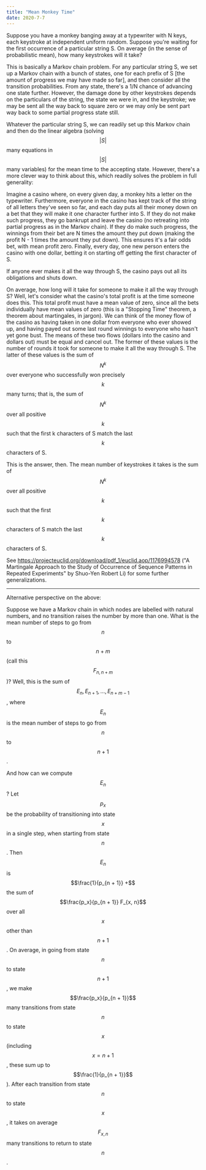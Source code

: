 ```yaml
---
title: "Mean Monkey Time"
date: 2020-7-7
---
```

Suppose you have a monkey banging away at a typewriter with N keys, each keystroke at independent uniform random. Suppose you're waiting for the first occurrence of a particular string S. On average (in the sense of probabilistic mean), how many keystrokes will it take?

This is basically a Markov chain problem. For any particular string S, we set up a Markov chain with a bunch of states, one for each prefix of S [the amount of progress we may have made so far], and then consider all the transition probabilities. From any state, there's a 1/N chance of advancing one state further. However, the damage done by other keystrokes depends on the particulars of the string, the state we were in, and the keystroke; we may be sent all the way back to square zero or we may only be sent part way back to some partial progress state still.

Whatever the particular string S, we can readily set up this Markov chain and then do the linear algebra (solving $$\vert S \vert$$ many equations in $$\vert S \vert$$ many variables) for the mean time to the accepting state. However, there's a more clever way to think about this, which readily solves the problem in full generality:

Imagine a casino where, on every given day, a monkey hits a letter on the typewriter. Furthermore, everyone in the casino has kept track of the string of all letters they've seen so far, and each day puts all their money down on a bet that they will make it one character further into S. If they do not make such progress, they go bankrupt and leave the casino (no retreating into partial progress as in the Markov chain). If they do make such progress, the winnings from their bet are N times the amount they put down (making the profit N - 1 times the amount they put down). This ensures it's a fair odds bet, with mean profit zero. Finally, every day, one new person enters the casino with one dollar, betting it on starting off getting the first character of S.

If anyone ever makes it all the way through S, the casino pays out all its obligations and shuts down.

On average, how long will it take for someone to make it all the way through S? Well, let's consider what the casino's total profit is at the time someone does this. This total profit must have a mean value of zero, since all the bets individually have mean values of zero (this is a "Stopping Time" theorem, a theorem about martingales, in jargon). We can think of the money flow of the casino as having taken in one dollar from everyone who ever showed up, and having payed out some last round winnings to everyone who hasn't yet gone bust. The means of these two flows (dollars into the casino and dollars out) must be equal and cancel out. The former of these values is the number of rounds it took for someone to make it all the way through S. The latter of these values is the sum of $$N^k$$ over everyone who successfully won precisely $$k$$ many turns; that is, the sum of $$N^k$$ over all positive $$k$$ such that the first k characters of S match the last $$k$$ characters of S.

This is the answer, then. The mean number of keystrokes it takes is the sum of $$N^k$$ over all positive $$k$$ such that the first $$k$$ characters of S match the last $$k$$ characters of S.

See https://projecteuclid.org/download/pdf_1/euclid.aop/1176994578 ("A Martingale Approach to the Study of Occurrence of Sequence Patterns in Repeated Experiments" by Shuo-Yen Robert Li) for some further generalizations.

****

Alternative perspective on the above:

Suppose we have a Markov chain in which nodes are labelled with natural numbers, and no transition raises the number by more than one. What is the mean number of steps to go from $$n$$ to $$n + m$$ (call this $$F_{n, n + m}$$)? Well, this is the sum of $$E_n, E_{n + 1}, \ldots, E_{n + m - 1}$$, where $$E_n$$ is the mean number of steps to go from $$n$$ to $$n + 1$$.

And how can we compute $$E_n$$? Let $$p_x$$ be the probability of transitioning into state $$x$$ in a single step, when starting from state $$n$$. Then $$E_n$$ is $$\frac{1}{p_{n + 1}} +$$ the sum of $$\frac{p_x}{p_{n + 1}} F_{x, n}$$ over all $$x$$ other than $$n + 1$$. On average, in going from state $$n$$ to state $$n + 1$$, we make $$\frac{p_x}{p_{n + 1}}$$ many transitions from state $$n$$ to state $$x$$ (including $$x = n + 1$$, these sum up to $$\frac{1}{p_{n + 1}}$$). After each transition from state $$n$$ to state $$x$$, it takes on average $$F_{x, n}$$ many transitions to return to state $$n$$.
